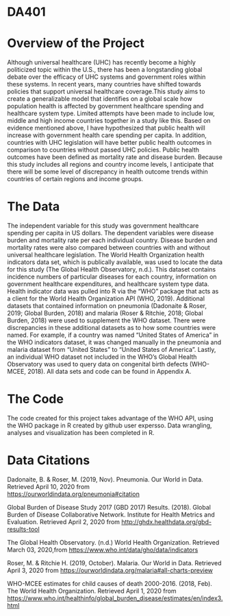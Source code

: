 # DA401
# Overview of the Project


Although universal healthcare (UHC) has recently become a highly politicized topic within the U.S., there has been a longstanding global debate over the efficacy of UHC systems and government roles within these systems. In recent years, many countries have shifted towards policies that support universal healthcare coverage.This study aims to create a generalizable model that identifies on a global scale how population health is affected by government healthcare spending and healthcare system type. Limited attempts have been made to include low, middle and high income countries together in a study like this. Based on evidence mentioned above, I have hypothesized that public health will increase with government health care spending per capita. In addition, countries with UHC legislation will have better public health outcomes in comparison to countries without passed UHC policies. Public health outcomes have been defined as mortality rate and disease burden. Because this study includes all regions and country income levels, I anticipate that there will be some level of discrepancy in health outcome trends within countries of certain regions and income groups. 


# The Data

The independent variable for this study was government healthcare spending per capita in US dollars. The dependent variables were disease burden and mortality rate per each individual country. Disease burden and mortality rates were also compared between countries with and without universal healthcare legislation. The World Health Organization health indicators data set, which is publically available, was used to locate the data for this study (The Global Health Observatory, n.d.). This dataset contains incidence numbers of particular diseases for each country, information on government healthcare expenditures, and healthcare system type data. Health indicator data was pulled into R via the “WHO” package that acts as a client for the World Health Organization API (WHO, 2019). Additional datasets that contained information on pneumonia (Dadonaite & Roser, 2019; Global Burden, 2018) and malaria (Roser & Ritchie, 2018; Global Burden, 2018) were used to supplement the WHO dataset. There were discrepancies in these additional datasets as to how some countries were named. For example, if a country was named “United States of America” in the WHO indicators dataset, it was changed manually in the pneumonia and malaria dataset from “United States” to “United States of America”. Lastly, an individual WHO dataset not included in the WHO’s Global Health Observatory was used to query data on congenital birth defects (WHO-MCEE, 2018). All data sets and code can be found in Appendix A. 



# The Code
The code created for this project takes advantage of the WHO API, using the WHO package in R created by github user expersso. Data wrangling, analyses and visualization has been completed in R.  


# Data Citations

Dadonaite, B. & Roser, M. (2019, Nov). Pneumonia. Our World in Data. Retrieved April 10, 2020 from https://ourworldindata.org/pneumonia#citation 

Global Burden of Disease Study 2017 (GBD 2017) Results. (2018). Global Burden of Disease Collaborative Network. Institute for Health Metrics and Evaluation. Retrieved April 2, 2020 from http://ghdx.healthdata.org/gbd-results-tool

The Global Health Observatory. (n.d.) World Health Organization. Retrieved March 03, 2020,from https://www.who.int/data/gho/data/indicators

Roser, M. & Ritchie H. (2019, October). Malaria. Our World in Data. Retrieved April 3, 2020		 from https://ourworldindata.org/malaria#all-charts-preview

WHO-MCEE estimates for child causes of death 2000-2016. (2018, Feb). The World Health	Organization. Retrieved April 1, 2020 from https://www.who.int/healthinfo/global_burden_disease/estimates/en/index3.html




